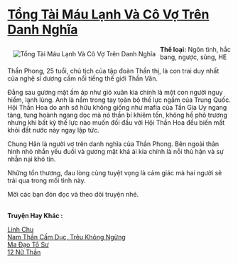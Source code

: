 <a href="https://utruyen.com/tong-tai-mau-lanh-va-co-vo-tren-danh-nghia/15974/" title="Tổng Tài Máu Lạnh Và Cô Vợ Trên Danh Nghĩa"><h1>Tổng Tài Máu Lạnh Và Cô Vợ Trên Danh Nghĩa</h1></a><div style="display:table"><img align="right" style="float: left; padding: 10px;" src="https://utruyen.com/images/story/200x260/tong-tai-mau-lanh-va-co-vo-tren-danh-nghia.jpg" alt="Tổng Tài Máu Lạnh Và Cô Vợ Trên Danh Nghĩa"><b>Thể loại:</b> Ngôn tình, hắc bang, ngược, sủng, HE<p></p>Thần Phong, 25 tuổi, chủ tịch của tập đoàn Thần thị, là con trai duy nhất của nghệ sĩ dương cầm nổi tiếng thế giới Thần Văn.<p></p>Đằng sau gương mặt ấm áp như gió xuân kia chính là một con người nguy hiểm, lạnh lùng. Anh là nắm trong tay toàn bộ thế lực ngầm của Trung Quốc. Hội Thần Hoa do anh sở hữu không giống như mafia của Tần Gia Uy ngang tàng, tung hoành ngang dọc mà nó thần bí khiêm tốn, không hề phô trương nhưng khi bất kỳ thế lực nào muốn đối đầu với Hội Thần Hoa đều biến mất khỏi đất nước này ngay lập tức.<p></p>Chung Hân là người vợ trên danh nghĩa của Thần Phong. Bên ngoài thân hình nhỏ nhắn yếu đuối và gương mặt khả ái kia chính là nỗi thù hận và sự nhẫn nại khó tin.<p></p>Những tổn thương, đau lòng cùng tuyệt vọng là cảm giác mà hai người sẽ trải qua trong mối tình này.<p></p>Mời các bạn đón đọc và theo dõi truyện nhé.</div><p><br><b>Truyện Hay Khác :</b></p><a href="https://utruyen.com/linh-chu/2151/" alt="Linh Chu">Linh Chu</a><br/><a href="https://github.com/quanluxury/ngontinhhot/tree/master/truyenhay/19090/" alt="Nam Thần Cấm Dục, Trêu Không Ngừng">Nam Thần Cấm Dục, Trêu Không Ngừng</a><br/><a href="https://github.com/quanluxury/truyenhot/tree/master/truyenhay/15902/" alt="Ma Đạo Tổ Sư">Ma Đạo Tổ Sư</a><br/><a href="https://github.com/quanluxury/truyenhot/tree/master/truyenhay/16202/" alt="12 Nữ Thần">12 Nữ Thần</a><br/>